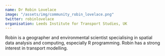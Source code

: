 ```yaml
---
name: Dr Robin Lovelace
image: "/assets/img/community_robin_lovelace.png"
twitter: robinlovelace
organisation: Leeds Institute for Transport Studies, UK
---
```


Robin is a geographer and environmental scientist specialising in spatial data analysis and computing, 
especially R programming. Robin has a strong interest in transport modelling.
